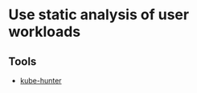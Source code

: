 # Use static analysis of user workloads

## Tools

* [kube-hunter](https://github.com/aquasecurity/kube-hunter)
